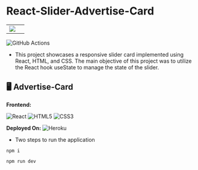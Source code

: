 # React-Slider-Advertise-Card

<table>
  <tr>
    <td><img src="https://github.com/americanoame/React-Slider-Advertise-Card/assets/77306236/afedef7b-47a9-4ab3-8ceb-adbb17ad6be9"><td>
  </tr>
</table>


![GitHub Actions](https://img.shields.io/badge/github%20actions-%232671E5.svg?style=for-the-badge&logo=githubactions&logoColor=white)&nbsp;

- This project showcases a responsive slider card implemented using React, HTML, and CSS. The main objective of this project was to utilize the React hook useState to manage the state of the slider.


## 🖥️ Advertise-Card
**Frontend:**

![React](https://img.shields.io/badge/react-%2320232a.svg?style=for-the-badge&logo=react&logoColor=%2361DAFB)
![HTML5](https://img.shields.io/badge/html5-%23E34F26.svg?style=for-the-badge&logo=html5&logoColor=white)
![CSS3](https://img.shields.io/badge/css3-%231572B6.svg?style=for-the-badge&logo=css3&logoColor=white)


**Deployed On:**
![Heroku](https://img.shields.io/badge/heroku-%23430098.svg?style=for-the-badge&logo=heroku&logoColor=white)

* Two steps to run the application 

```
npm i 
```

```
npm run dev
```



